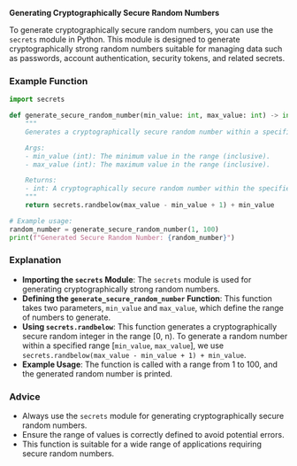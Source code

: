 **Generating Cryptographically Secure Random Numbers**

To generate cryptographically secure random numbers, you can use the `secrets` module in Python. This module is designed to generate cryptographically strong random numbers suitable for managing data such as passwords, account authentication, security tokens, and related secrets.

### Example Function

```python
import secrets

def generate_secure_random_number(min_value: int, max_value: int) -> int:
    """
    Generates a cryptographically secure random number within a specified range.

    Args:
    - min_value (int): The minimum value in the range (inclusive).
    - max_value (int): The maximum value in the range (inclusive).

    Returns:
    - int: A cryptographically secure random number within the specified range.
    """
    return secrets.randbelow(max_value - min_value + 1) + min_value

# Example usage:
random_number = generate_secure_random_number(1, 100)
print(f"Generated Secure Random Number: {random_number}")
```

### Explanation

- **Importing the `secrets` Module**: The `secrets` module is used for generating cryptographically strong random numbers.
- **Defining the `generate_secure_random_number` Function**: This function takes two parameters, `min_value` and `max_value`, which define the range of numbers to generate.
- **Using `secrets.randbelow`**: This function generates a cryptographically secure random integer in the range \[0, n\). To generate a random number within a specified range \[`min_value`, `max_value`\], we use `secrets.randbelow(max_value - min_value + 1) + min_value`.
- **Example Usage**: The function is called with a range from 1 to 100, and the generated random number is printed.

### Advice

- Always use the `secrets` module for generating cryptographically secure random numbers.
- Ensure the range of values is correctly defined to avoid potential errors.
- This function is suitable for a wide range of applications requiring secure random numbers.